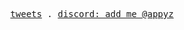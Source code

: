 <p align="center">
  <samp>
    <a href="https://x.com/appyzdl5">tweets</a> .
    <a href="">discord: add me @appyz</a>
  </samp>
</p>
